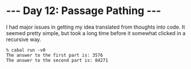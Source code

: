 # --- Day 12: Passage Pathing ---

I had major issues in getting my idea translated from thoughts into code.
It seemed pretty simple, but took a long time before it somewhat clicked
in a recursive way.

```
% cabal run -v0
The answer to the first part is: 3576
The answer to the second part is: 84271
```
